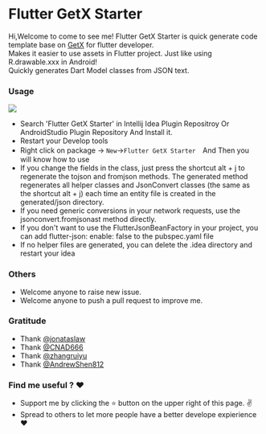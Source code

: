 
# Flutter GetX Starter

Hi,Welcome to come to see me!
Flutter GetX Starter is quick generate code template base on <a href="https://github.com/jonataslaw/getx">GetX</a> for flutter developer.<br>
Makes it easier to use assets in Flutter project. Just like using R.drawable.xxx in Android!<br>
Quickly generates Dart Model classes from JSON text. <br>


[comment]: <> (### Easy Use)
[comment]: <> (![image]&#40;https://github.com/zhangruiyu/FlutterJsonBeanFactory/blob/master/beantojson_factory.gif&#41;)


### Usage
![](http://img.te0.cn/tuchuang/20210607170418_zQ7SrR_doc_img_1.jpeg)
* Search 'Flutter GetX Starter' in Intellij Idea Plugin Repositroy Or AndroidStudio Plugin Repository And Install it.</br>
* Restart your Develop tools 
* Right click on package -> `New`->`Flutter GetX Starter`　And Then you will know how to use
* If you change the fields in the class, just press the shortcut alt + j to regenerate the tojson and fromjson methods. The generated method regenerates all helper classes and JsonConvert classes (the same as the shortcut alt + j) each time an entity file is created in the generated/json directory.
* If you need generic conversions in your network requests, use the jsonconvert.fromjsonast method directly.
* If you don't want to use the FlutterJsonBeanFactory in your project, you can add flutter-json: enable: false to the pubspec.yaml file
* If no helper files are generated, you can delete the .idea directory and restart your idea

### Others
* Welcome anyone to raise new issue.
* Welcome anyone to push a pull request to improve me.

### Gratitude
* Thank [@jonataslaw](https://github.com/jonataslaw/getx) 
* Thank [@CNAD666](https://github.com/CNAD666/getx_template) 
* Thank [@zhangruiyu](https://github.com/zhangruiyu/FlutterJsonBeanFactory) 
* Thank [@AndrewShen812](https://github.com/AndrewShen812/AssetsRefGenerator) 

### Find me useful ? :heart:
* Support me by clicking the :star: button on the upper right of this page. :v:
* Spread to others to let more people have a better develope expierience :heart: